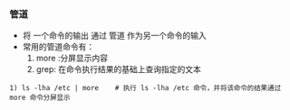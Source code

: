 ### 管道

* 将  一个命令的输出 通过 管道 作为另一个命令的输入
* 常用的管道命令有：
   	1. more :分屏显示内容
   	2. grep: 在命令执行结果的基础上查询指定的文本

```
1) ls -lha /etc | more    # 执行 ls -lha /etc 命令，并将该命令的结果通过 more 命令分屏显示
```

